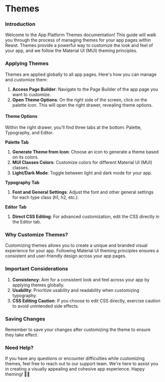 # Themes

### Introduction

Welcome to the App Platform Themes documentation! This guide will walk you through the process of managing themes for your app pages within Rewst. Themes provide a powerful way to customize the look and feel of your app, and we follow the Material UI (MUI) theming principles.

### Applying Themes

Themes are applied globally to all app pages. Here's how you can manage and customize them:

1. **Access Page Builder**: Navigate to the Page Builder of the app page you want to customize.
2. **Open Theme Options**: On the right side of the screen, click on the palette icon. This will open the right drawer, revealing theme options.

#### Theme Options

Within the right drawer, you'll find three tabs at the bottom: Palette, Typography, and Editor.

**Palette Tab**

1. **Generate Theme from Icon**: Choose an icon to generate a theme based on its colors.
2. **MUI Classes Colors**: Customize colors for different Material UI (MUI) classes.
3. **Light/Dark Mode**: Toggle between light and dark mode for your app.

**Typography Tab**

1. **Font and General Settings**: Adjust the font and other general settings for each type class (h1, h2, etc.).

**Editor Tab**

1. **Direct CSS Editing**: For advanced customization, edit the CSS directly in the Editor tab.

### Why Customize Themes?

Customizing themes allows you to create a unique and branded visual experience for your app. Following Material UI theming principles ensures a consistent and user-friendly design across your app pages.

### Important Considerations

1. **Consistency**: Aim for a consistent look and feel across your app by applying themes globally.
2. **Usability**: Prioritize usability and readability when customizing typography.
3. **CSS Editing Caution**: If you choose to edit CSS directly, exercise caution to avoid unintended side effects.

### Saving Changes

Remember to save your changes after customizing the theme to ensure they take effect.

### Need Help?

If you have any questions or encounter difficulties while customizing themes, feel free to reach out to our support team. We're here to assist you in creating a visually appealing and cohesive app experience. Happy theming! 🎨🚀
